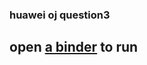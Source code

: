### huawei oj question3
## open [a binder](https://mybinder.org/v2/gh/noahbear/symbolCalc/master) to run
